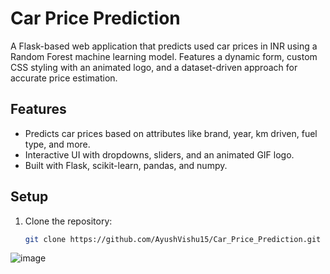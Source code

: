 # Car Price Prediction

A Flask-based web application that predicts used car prices in INR using a Random Forest machine learning model. Features a dynamic form, custom CSS styling with an animated logo, and a dataset-driven approach for accurate price estimation.

## Features
- Predicts car prices based on attributes like brand, year, km driven, fuel type, and more.
- Interactive UI with dropdowns, sliders, and an animated GIF logo.
- Built with Flask, scikit-learn, pandas, and numpy.

## Setup
1. Clone the repository:
   ```bash
   git clone https://github.com/AyushVishu15/Car_Price_Prediction.git
![image](https://github.com/user-attachments/assets/3a1a73f4-0505-4814-bc03-dc93950e38ce)
